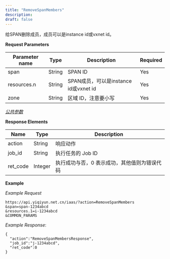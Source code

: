 ```yaml
---
title: "RemoveSpanMembers"
description: 
draft: false
---
```




给SPAN删除成员，成员可以是instance id或vxnet id。

**Request Parameters**

| Parameter name | Type | Description | Required |
| --- | --- | --- | --- |
| span | String | SPAN ID | Yes |
| resources.n | String | SPAN成员，可以是instance id或vxnet id | Yes |
| zone | String | 区域 ID，注意要小写 | Yes |

[_公共参数_](../../../parameters/)

**Response Elements**

| Name | Type | Description |
| --- | --- | --- |
| action | String | 响应动作 |
| job_id | String | 执行任务的 Job ID |
| ret_code | Integer | 执行成功与否，0 表示成功，其他值则为错误代码 |

**Example**

_Example Request_

```
https://api.yiqiyun.net.cn/iaas/?action=RemoveSpanMembers
&span=span-1234abcd
&resources.1=i-1234abcd
&COMMON_PARAMS
```

_Example Response_:

```
{
  "action":"RemoveSpanMembersResponse",
  "job_id":"j-1234abcd",
  "ret_code":0
}
```

